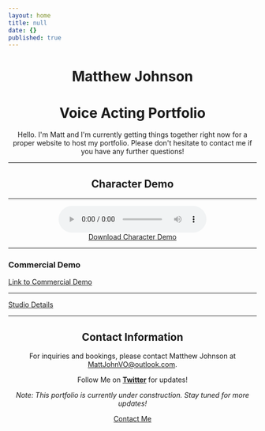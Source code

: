 ```yaml
---
layout: home
title: null
date: {}
published: true
---
```

<div align="center">
  <h1>Matthew Johnson</h1>
  <h1>Voice Acting Portfolio</h1>

  Hello. I'm Matt and I'm currently getting things together right now for a proper website to host my portfolio. Please don't hesitate to contact me if you have any further questions!
</div>

----

<div align="center">
  <h2>Character Demo</h2>
</div>

---

<div style="text-align:center;">

<div class="audio-container">
  <audio controls>
    <source src="/assets/audio/Matthew Johnson Character Demo.mp3" type="audio/mp3">
    Your browser does not support the audio tag.
  </audio>
</div>

<div class="audio-container">
  <a class="download-button highlighted" href="/assets/audio/Matthew Johnson Character Demo.mp3" download>Download Character Demo</a>
</div>

</div>

---

### Commercial Demo
[Link to Commercial Demo](#)

---

<div class="button-container">
  <a class="pdf-button highlighted" href="/assets/docs/StudioDetails.pdf" target="_blank">Studio Details</a>
</div>

---

<div style="text-align:center;">

<h2>Contact Information</h2>

<p>For inquiries and bookings, please contact Matthew Johnson at <a href="mailto:MattJohnVO@outlook.com">MattJohnVO@outlook.com</a>.</p>

<p>Follow Me on <strong><a href="https://twitter.com/mattjohnvo">Twitter</a></strong> for updates!</p>

<p><em>Note: This portfolio is currently under construction. Stay tuned for more updates!</em></p>

<a href="/contact.html" class="highlighted">Contact Me</a>

</div>

